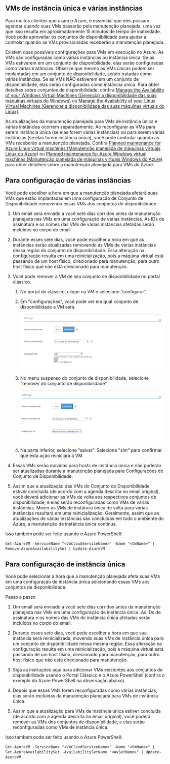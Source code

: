 

## VMs de instância única e várias instâncias
Para muitos clientes que usam o Azure, é essencial que eles possam agendar quando suas VMs passarão pela manutenção planejada, uma vez que isso resulta em aproximadamente 15 minutos de tempo de inatividade. Você pode aproveitar os conjuntos de disponibilidade para ajudar a controlar quando as VMs provisionadas receberão a manutenção planejada.

Existem duas possíveis configurações para VMs em execução no Azure. As VMs são configuradas como várias instâncias ou instância única. Se as VMs estiverem em um conjunto de disponibilidade, elas serão configuradas como várias instâncias. Observe que mesmo as VMs únicas podem ser implantadas em um conjunto de disponibilidade, sendo tratadas como várias instâncias. Se as VMs NÃO estiverem em um conjunto de disponibilidade, elas serão configuradas como instância única. Para obter detalhes sobre conjuntos de disponibilidade, confira [Manage the Availability of your Windows Virtual Machines (Gerenciar a disponibilidade das suas máquinas virtuais do Windows)](../articles/virtual-machines/virtual-machines-windows-manage-availability.md) ou [Manage the Availability of your Linux Virtual Machines (Gerenciar a disponibilidade das suas máquinas virtuais do Linux)](../articles/virtual-machines/virtual-machines-linux-manage-availability.md).

As atualizações da manutenção planejada para VMs de instância única e várias instâncias ocorrem separadamente. Ao reconfigurar as VMs para serem instância única (se elas forem várias instâncias) ou para serem várias instâncias (se elas forem instância única), você pode controlar quando as VMs receberão a manutenção planejada. Confira [Planned maintenance for Azure Linux virtual machines (Manutenção planejada de máquinas virtuais Linux do Azure)](../articles/virtual-machines/virtual-machines-linux-planned-maintenance.md) ou [Planned maintenance for Azure Windows virtual machines (Manutenção planejada de máquinas virtuais Windows do Azure)](../articles/virtual-machines/virtual-machines-windows-planned-maintenance.md) para obter detalhes sobre a manutenção planejada para VMs do Azure.

## Para configuração de várias instâncias
Você pode escolher a hora em que a manutenção planejada afetará suas VMs que estão implantadas em uma configuração de Conjunto de Disponibilidade removendo essas VMs dos conjuntos de disponibilidade.

1.	Um email será enviado a você sete dias corridos antes da manutenção planejada nas VMs em uma configuração de várias instâncias. As IDs de assinatura e os nomes das VMs de várias instâncias afetadas serão incluídos no corpo do email.

2.	Durante esses sete dias, você pode escolher a hora em que as instâncias serão atualizadas removendo as VMs de várias instâncias dessa região do conjunto de disponibilidade. Essa alteração na configuração resulta em uma reinicialização, pois a máquina virtual está passando de um host físico, direcionado para manutenção, para outro host físico que não está direcionado para manutenção.

3.	Você pode remover a VM de seu conjunto de disponibilidade no portal clássico.
   
    1.	No portal do clássico, clique na VM e selecione “configurar”. 

    2.	Em "configurações", você pode ver em qual conjunto de disponibilidade a VM está.

        ![Seleção do conjunto de disponibilidade](./media/virtual-machines-planned-maintenance-schedule/availabilitysetselection.png)

    3.	No menu suspenso do conjunto de disponibilidade, selecione “remover do conjunto de disponibilidade”.

        ![Remover do conjunto](./media/virtual-machines-planned-maintenance-schedule/availabilitysetselectionconfiguration.png)

    4.	Na parte inferior, selecione “salvar”. Selecione "sim" para confirmar que esta ação reiniciará a VM.

4.	Essas VMs serão movidas para hosts de instância única e não poderão ser atualizadas durante a manutenção planejada para Configurações do Conjunto de Disponibilidade.

5.	Assim que a atualização das VMs do Conjunto de Disponibilidade estiver concluída (de acordo com a agenda descrita no email original), você deverá adicionar as VMs de volta aos respectivos conjuntos de disponibilidade, e elas serão reconfiguradas como VMs de várias instâncias. Mover as VMs de instância única de volta para várias instâncias resultará em uma reinicialização. Geralmente, assim que as atualizações de várias instâncias são concluídas em todo o ambiente do Azure, a manutenção de instância única continua.

Isso também pode ser feito usando o Azure PowerShell:

```
Get-AzureVM -ServiceName "<VmCloudServiceName>" -Name "<VmName>" | Remove-AzureAvailabilitySet | Update-AzureVM
```

## Para configuração de instância única
Você pode selecionar a hora que a manutenção planejada afeta suas VMs em uma configuração de instância única adicionando essas VMs aos conjuntos de disponibilidade.

Passo a passo

1.	Um email será enviado a você sete dias corridos antes da manutenção planejada nas VMs em uma configuração de instância única. As IDs de assinatura e os nomes das VMs de instância única afetadas serão incluídos no corpo do email. 

2.	Durante esses sete dias, você pode escolher a hora em que sua instância será reinicializada, movendo suas VMs de instância única para um conjunto de disponibilidade nessa mesma região. Essa alteração na configuração resulta em uma reinicialização, pois a máquina virtual está passando de um host físico, direcionado para manutenção, para outro host físico que não está direcionado para manutenção.

3.	Siga as instruções aqui para adicionar VMs existentes aos conjuntos de disponibilidade usando o Portal Clássico e o Azure PowerShell (confira o exemplo do Azure PowerShell na observação abaixo).

4.	Depois que essas VMs forem reconfiguradas como várias instâncias, elas serão excluídas da manutenção planejada para VMs de instância única.

5.	Assim que a atualização para VMs de instância única estiver concluída (de acordo com a agenda descrita no email original), você poderá remover as VMs dos conjuntos de disponibilidade, e elas serão reconfiguradas como VMs de instância única.

Isso também pode ser feito usando o Azure PowerShell:

    Get-AzureVM -ServiceName "<VmCloudServiceName>" -Name "<VmName>" | Set-AzureAvailabilitySet -AvailabilitySetName "<AvSetName>" | Update-AzureVM

<!--Anchors-->



<!--Link references-->
[Virtual Machines Manage Availability]: virtual-machines-windows-tutorial.md
[Understand planned versus unplanned maintenance]: virtual-machines-manage-availability.md#Understand-planned-versus-unplanned-maintenance/
